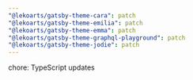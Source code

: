 ```yaml
---
"@lekoarts/gatsby-theme-cara": patch
"@lekoarts/gatsby-theme-emilia": patch
"@lekoarts/gatsby-theme-emma": patch
"@lekoarts/gatsby-theme-graphql-playground": patch
"@lekoarts/gatsby-theme-jodie": patch
---
```


chore: TypeScript updates
